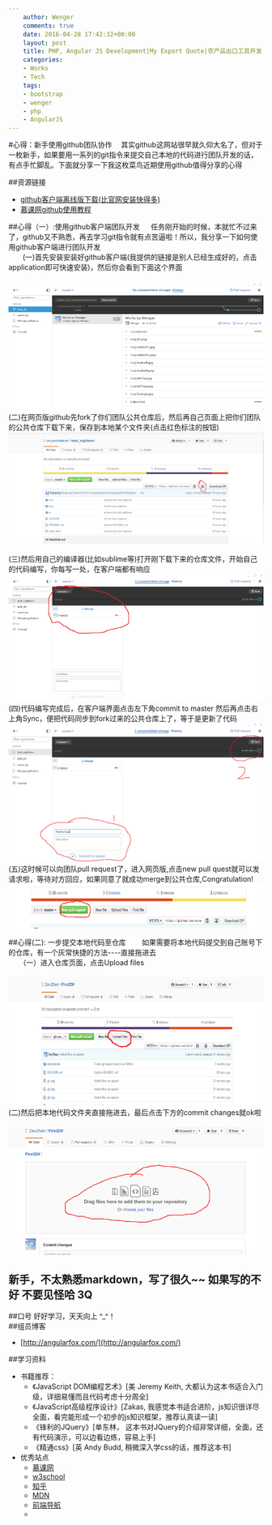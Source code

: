 ```yaml
---
    author: Wenger
    comments: true
    date: 2016-04-28 17:42:32+00:00
    layout: post
    title: PHP, Angular JS Development|My Export Quote|农产品出口工具开发
    categories:
    - Works
    - Tech
    tags:
    - bootstrap
    - wenger
    - php
    - AngularJS
---
```




#心得：新手使用github团队协作
　其实github这网站很早就久仰大名了，但对于一枚新手，如果要用一系列的git指令来提交自己本地的代码进行团队开发的话，有点手忙脚乱。下面就分享一下我这枚菜鸟近期使用github值得分享的心得

##资源链接
* [github客户端离线版下载(比官网安装快得多)](http://pan.baidu.com/s/1bovO7QR)　
* [慕课网github使用教程](http://www.imooc.com/learn/390)

##心得（一）:使用github客户端团队开发
　  任务刚开始的时候，本就忙不过来了，github又不熟悉，再去学习git指令就有点苦逼啦！所以，我分享一下如何使用github客户端进行团队开发
　　<br/>
　　(一)首先安装安装好github客户端(我提供的链接是别人已经生成好的，点击application即可快速安装)，然后你会看到下面这个界面<br/>
　　![ha](https://raw.githubusercontent.com/ZevZhan/FirstZW/gh-pages/github1-1.png)
　　<br/>
    (二)在网页版github先fork了你们团队公共仓库后，然后再自己页面上把你们团队的公共仓库下载下来，保存到本地某个文件夹(点击红色标注的按钮)<br/>
    ![ha1](https://raw.githubusercontent.com/ZevZhan/FirstZW/gh-pages/github2.png)<br/>
    <br />
    (三)然后用自己的编译器(比如sublime等)打开刚下载下来的仓库文件，开始自己的代码编写，你每写一处，在客户端都有响应<br/>
    ![ha](https://raw.githubusercontent.com/ZevZhan/FirstZW/gh-pages/g4.png)
    <br />
    (四)代码编写完成后，在客户端界面点击左下角commit to master 然后再点击右上角Sync，便把代码同步到fork过来的公共仓库上了，等于是更新了代码<br/>
    ![ha](https://raw.githubusercontent.com/ZevZhan/FirstZW/gh-pages/g5.png)
    <br />
    (五)这时候可以向团队pull request了，进入网页版,点击new pull quest就可以发请求啦，等待对方回应，如果同意了就成功merge到公共仓库,Congratulation!<br/>
    ![ha](https://raw.githubusercontent.com/ZevZhan/FirstZW/gh-pages/g6.png)
    <br />
    
##心得(二): 一步提交本地代码至仓库
　　如果需要将本地代码提交到自己账号下的仓库，有一个灰常快捷的方法----直接拖进去<br/>
　　（一）进入仓库页面，点击Upload files
　　<br/>
　　![ha](https://raw.githubusercontent.com/ZevZhan/FirstZW/gh-pages/g7.png)
　　 (二)然后把本地代码文件夹直接拖进去，最后点击下方的commit changes就ok啦
　  <br/>
    ![ha](https://raw.githubusercontent.com/ZevZhan/FirstZW/gh-pages/8.png)
    
 
   ## 新手，不太熟悉markdown，写了很久~~  如果写的不好 不要见怪哈 3Q
    
##口号
好好学习，天天向上 ^_^！ 
<br/>
##组员博客
* [http://angularfox.com/](http://angularfox.com/) 


##学习资料

* 书籍推荐：
    *  《JavaScript DOM编程艺术》[美 Jeremy Keith,  大都认为这本书适合入门级，详细易懂而且代码考虑十分周全]
    *  《JavaScript高级程序设计》[Zakas, 我感觉本书适合进阶，js知识很详尽全面，看完能形成一个初步的js知识框架，推荐认真读一读]
    *  《锋利的JQuery》[单东林， 这本书对JQuery的介绍非常详细，全面，还有代码演示，可以边看边练，容易上手]
    *  《精通css》[英 Andy Budd, 稍微深入学css的话，推荐这本书]
* 优秀站点
    * [慕课网](http://www.imooc.com/)
    * [w3school](http://www.w3school.com.cn/)
    * [知乎](http://www.zhihu.com/)
    * [MDN](https://developer.mozilla.org/zh-CN/docs/Web/Tutorials)
    * [前端导航](http://caibaojian.com/top)
    * 

<br/>
